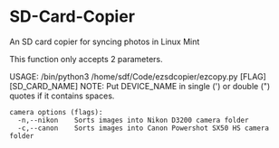 # SD-Card-Copier
An SD card copier for syncing photos in Linux Mint


This function only accepts 2 parameters.

USAGE: 
     /bin/python3 /home/sdf/Code/ezsdcopier/ezcopy.py [FLAG] [SD_CARD_NAME]
NOTE: Put DEVICE_NAME in single (') or double (") quotes if it contains spaces.

	camera options (flags): 
	  -n,--nikon    Sorts images into Nikon D3200 camera folder
	  -c,--canon    Sorts images into Canon Powershot SX50 HS camera folder
